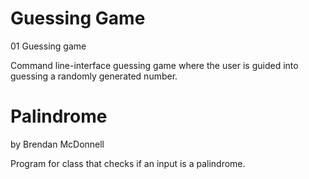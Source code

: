# Guessing Game
01 Guessing game

Command line-interface guessing game where the user is guided into guessing a randomly generated number.
# Palindrome
by Brendan McDonnell

Program for class that checks if an input is a palindrome.
